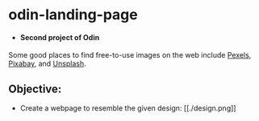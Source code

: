 # odin-landing-page


- #### Second project of Odin

Some good places to find free-to-use images on the web include [Pexels](https://www.pexels.com/), [Pixabay](https://pixabay.com/), and [Unsplash](https://unsplash.com/).


## Objective:
- Create a webpage to resemble the given design:
[[./design.png]]

